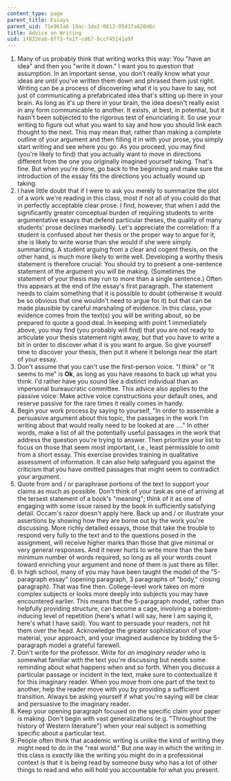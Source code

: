 ```yaml
---
content_type: page
parent_title: Essays
parent_uid: 71e961a6-19ac-3de2-0813-05d37a620d6c
title: Advice on Writing
uid: 1f822eab-6ff3-fe1f-cd67-bccf45141a9f
---
```


1.  Many of us probably think that writing works this way: You "have an idea" and then you "write it down." I want you to question that assumption. In an important sense, you don't really know what your ideas are _until_ you've written them down and phrased them just right. Writing can be a process of discovering what it is you have to say, not just of communicating a prefabricated idea that's sitting up there in your brain. As long as it's up there in your brain, the idea doesn't really exist in any form communicable to another. It exists, at best, in potential, but it hasn't been subjected to the rigorous test of enunciating it. So use your writing to figure out what you want to say and how you should link each thought to the next. This may mean that, rather than making a complete outline of your argument and then filling it in with your prose, you simply start writing and see where you go. As you proceed, you may find (you're likely to find) that you actually want to move in directions different from the one you originally imagined yourself taking. That's fine. But when you're done, go back to the beginning and make sure the introduction of the essay fits the directions you actually wound up taking.
2.  I have little doubt that if I were to ask you merely to summarize the plot of a work we're reading in this class, most if not all of you could do that in perfectly acceptable clear prose. I find, however, that when I add the significantly greater conceptual burden of requiring students to write argumentative essays that defend particular theses, the quality of many students' prose declines markedly. Let's appreciate the correlation: If a student is confused about her thesis or the proper way to argue for it, she is likely to write worse than she would if she were simply summarizing. A student arguing from a clear and cogent thesis, on the other hand, is much more likely to write well. Developing a worthy thesis statement is therefore crucial: You should try to present a one-sentence statement of the argument you will be making. (Sometimes the statement of your thesis may run to more than a single sentence.) Often this appears at the end of the essay's first paragraph. The statement needs to claim something that it is possible to doubt (otherwise it would be so obvious that one wouldn't need to argue for it) but that can be made plausible by careful marshaling of evidence. In this class, your evidence comes from the text(s) you will be writing about, so be prepared to quote a good deal. In keeping with point 1 immediately above, you may find (you probably will find) that you are not ready to articulate your thesis statement right away, but that you have to write a bit in order to discover what it is you want to argue. So give yourself time to discover your thesis, then put it where it belongs near the start of your essay.
3.  Don't assume that you can't use the first-person voice. "I think" or "it seems to me" is **Ok**, as long as you have reasons to back up what you think. I'd rather have you sound like a distinct individual than an impersonal bureaucratic committee. This advice also applies to the passive voice: Make active voice constructions your default ones, and reserve passive for the rare times it really comes in handy.
4.  Begin your work process by saying to yourself, "In order to assemble a persuasive argument about this topic, the passages in the work I'm writing about that would really need to be looked at are …." In other words, make a list of all the potentially useful passages in the work that address the question you're trying to answer. Then prioritize your list to focus on those that seem most important, i.e., least permissible to omit from a short essay. This exercise provides training in qualitative assessment of information. It can also help safeguard you against the criticism that you have omitted passages that might seem to contradict your argument.
5.  Quote from and / or paraphrase portions of the text to support your claims as much as possible. Don't think of your task as one of arriving at the tersest statement of a book's "meaning"; think of it as one of engaging with some issue raised by the book in sufficiently satisfying detail. Occam's razor doesn't apply here. Back up and / or illustrate your assertions by showing how they are borne out by the work you're discussing. More richly detailed essays, those that take the trouble to respond very fully to the text and to the questions posed in the assignment, will receive higher marks than those that give minimal or very general responses. And it never hurts to write more than the bare minimum number of words required, so long as all your words count toward enriching your argument and none of them is just there as filler.
6.  In high school, many of you may have been taught the model of the "5-paragraph essay" (opening paragraph, 3 paragraphs of "body," closing paragraph). That was fine then. College-level work takes on more complex subjects or looks more deeply into subjects you may have encountered earlier. This means that the 5-paragraph model, rather than helpfully providing structure, can become a cage, involving a boredom-inducing level of repetition (here's what I will say, here I am saying it, here's what I have said). You want to persuade your readers, not hit them over the head. Acknowledge the greater sophistication of your material, your approach, and your imagined audience by bidding the 5-paragraph model a grateful farewell.
7.  Don't write for the professor. Write for _an imaginary reader_ who is somewhat familiar with the text you're discussing but needs some reminding about what happens when and so forth. When you discuss a particular passage or incident in the text, make sure to contextualize it for this imaginary reader. When you move from one part of the text to another, help the reader move with you by providing a sufficient transition. Always be asking yourself if what you're saying will be clear and persuasive to the imaginary reader.
8.  Keep your opening paragraph focused on the specific claim your paper is making. Don't begin with vast generalizations (e.g. "Throughout the history of Western literature") when your real subject is something specific about a particular text.
9.  People often think that academic writing is unlike the kind of writing they might need to do in the "real world." But one way in which the writing in this class is _exactly_ like the writing you might do in a professional context is that it is being read by someone busy who has a lot of other things to read and who will hold you accountable for what you present.